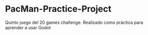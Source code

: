 # PacMan-Practice-Project
Quinto juego del 20 games challenge. Realizado como práctica para aprender a usar Godot
